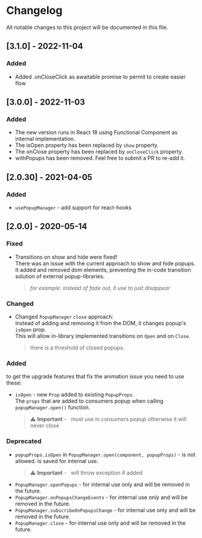 # Changelog
All notable changes to this project will be documented in this file.

## [3.1.0] - 2022-11-04
### Added
- Added .onCloseClick as awaitable promise to permit to create easier flow

## [3.0.0] - 2022-11-03
### Added
- The new version runs in React 18 using Functional Component as internal implementation.
- The isOpen property has been replaced by `show` property.
- The onClose property has been replaced by `onCloseClick` property.
- withPopups has been removed. Feel free to submit a PR to re-add it.

## [2.0.30] - 2021-04-05
### Added
- `usePopupManager` - add support for react-hooks

## [2.0.0] - 2020-05-14
### Fixed
- Transitions on show and hide were fixed! <br>
  There was an issue with the current approach to show and hide popups.<br>
  It added and removed dom elements, preventing the in-code transition solution of external popup-libraries.<br>
  ><i>for example: instead of fade out, it use to just disappear</i>
### Changed
- Changed `PopupManager` `close` approach:<br>
  Instead of adding and removing it from the DOM, it changes popup's `isOpen` prop.<br>
  This will allow in-library implemented transitions on `Open` and on `Close`.<br>
  > there is a threshold of closed popups.
### Added
to get the upgrade features that fix the animation issue you need to use these:
- `isOpen` - new `Prop` added to existing `PopupProps`. <br>
  The `props` that are added to consumers popup when calling `popupManager.open()` function.<br>

  >:warning:&nbsp;**Important** - &nbsp; must use in consumers popup otherwise it will never close

### Deprecated
- `popupProps.isOpen` in `PopupManager.open(component, popupProps)`  - is not allowed. is saved for internal use.
  >:warning:&nbsp;**Important** - &nbsp; will throw exception if added
- `PopupManager.openPopups`  - for internal use only and will be removed in the future.
- `PopupManager.onPopupsChangeEvents`  - for internal use  only and will be removed in the future.
- `PopupManager.subscribeOnPopupsChange`  - for internal use  only and will be removed in the future.
- `PopupManager.close`  - for internal use  only and will be removed in the future.



